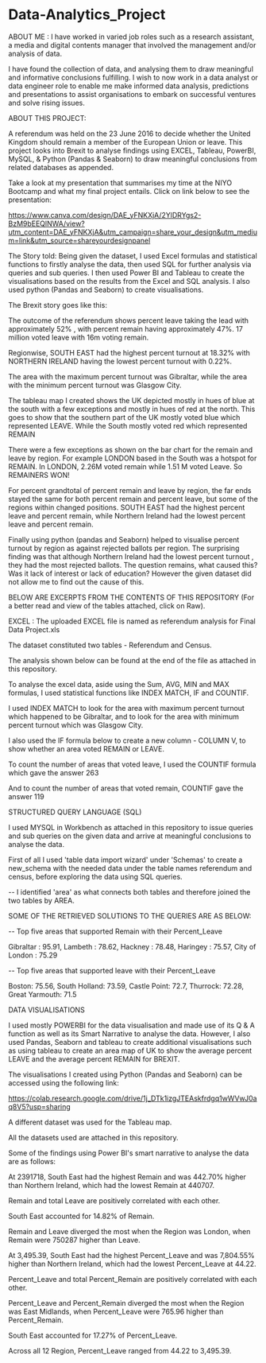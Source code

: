 # Data-Analytics_Project



ABOUT ME : I have worked in varied job roles such as a research assistant, a media and digital contents manager that involved the management and/or analysis of data. 

I have found the collection of data, and analysing them to draw meaningful and informative conclusions fulfilling. I wish to now work in a data analyst or data engineer role to enable me make informed data analysis, predictions and presentations to assist organisations to embark on successful ventures and solve rising issues.



ABOUT THIS PROJECT:


A referendum was held on the 23 June 2016 to decide whether the United Kingdom should remain a member of the European Union or leave. This project looks into Brexit to analyse findings  using EXCEL, Tableau, PowerBI, MySQL, & Python (Pandas & Seaborn) to draw meaningful conclusions from related databases as appended.

Take a look at my presentation that summarises my time at the NIYO Bootcamp and what my final project entails. Click on link below to see the presentation:

https://www.canva.com/design/DAE_yFNKXjA/2YlDRYgs2-BzM9bEEQlNWA/view?utm_content=DAE_yFNKXjA&utm_campaign=share_your_design&utm_medium=link&utm_source=shareyourdesignpanel




The Story told:
Being given the dataset, I used Excel formulas and statistical functions to firstly analyse the data, then used SQL for further analysis via queries and sub queries. I then used Power BI and Tableau to create the visualisations based on the results from the Excel and SQL analysis. I also used python (Pandas and Seaborn) to create visualisations.

The Brexit story goes like this:

The outcome of the referendum shows percent leave taking the lead with approximately 52% , with percent remain having approximately 47%.  17 million voted leave with 16m voting remain.

Regionwise, SOUTH EAST had the highest percent turnout at 18.32% with NORTHERN IRELAND having the lowest percent turnout with 0.22%.

The area with the maximum percent turnout was Gibraltar, while the area with the minimum percent turnout was Glasgow City.

The tableau map I created shows the UK depicted mostly in hues of blue at the south with a few exceptions and mostly in hues of red at the north. This goes to show that the southern part of the UK mostly voted blue which represented LEAVE. While the South mostly voted red which represented REMAIN

There were a few exceptions as shown on the bar chart for the remain and leave by region. For example LONDON based in the South was a hotspot for REMAIN.
In LONDON,  2.26M voted remain while 1.51 M voted Leave. So REMAINERS WON!

For percent grandtotal of percent remain and leave by region, the far ends stayed the same for both percent remain and percent leave, but some of the regions within changed positions. SOUTH EAST had the highest percent leave and percent remain, while Northern Ireland had the lowest percent leave and percent remain.

Finally using python (pandas and Seaborn) helped to visualise percent turnout by region as against rejected ballots per region. The surprising finding was that although Northern Ireland had the lowest percent turnout , they had the most rejected ballots. The question remains, what caused this? Was it lack of interest or lack of education? However the given dataset did not allow me to find out the cause of this.



BELOW ARE EXCERPTS FROM THE CONTENTS OF THIS REPOSITORY (For a better read and view of the tables attached, click on Raw).




EXCEL :  The uploaded EXCEL file is named as referendum analysis for Final Data Project.xls

The dataset constituted two tables  - Referendum and Census.

The analysis shown below can be found at the end of the file as attached in this repository. 

To analyse the excel data, aside using the Sum, AVG, MIN and MAX formulas, I used statistical functions like INDEX MATCH, IF and COUNTIF.

 I used INDEX MATCH to look for the area with maximum percent turnout which happened to be Gibraltar, and to look for the area with minimum percent turnout which was Glasgow City.

I also used the IF formula below to create a new column - COLUMN V, to show whether an area voted REMAIN or LEAVE.

To count the number of areas that voted leave, I used the COUNTIF formula which gave the answer 263

And to count the number of areas that voted remain, COUNTIF gave the answer 119





STRUCTURED QUERY LANGUAGE (SQL)

I used MYSQL in Workbench as attached in this repository to issue queries and sub queries on the given data and arrive at meaningful conclusions to analyse the data.

First of all I used 'table data import wizard' under 'Schemas' to create a new_schema with the needed data under the table names referendum and census, before exploring the data using SQL queries.
           
-- I identified 'area' as what connects both tables and therefore joined the two tables by AREA.

SOME OF THE RETRIEVED SOLUTIONS TO THE QUERIES ARE AS BELOW:

-- Top five areas that supported Remain with their Percent_Leave

Gibraltar	: 95.91, Lambeth : 78.62, Hackney : 78.48, Haringey : 75.57, City of London	: 75.29


-- Top five areas that supported leave with their Percent_Leave

Boston: 75.56, South Holland: 73.59, Castle Point:	72.7, Thurrock:	 72.28, Great Yarmouth:	 71.5





DATA VISUALISATIONS

I used mostly POWERBI for the data visualisation and made use of its Q & A function as well as its Smart Narrative to analyse the data.
However, I also used Pandas, Seaborn and tableau to create additional visualisations such as using tableau to create an area map of UK to show the average percent LEAVE and the average percent REMAIN for BREXIT.

The visualisations I created using Python (Pandas and Seaborn) can be accessed using the following link:

https://colab.research.google.com/drive/1j_DTk1izgJTEAskfrdgq1wWVwJ0aq8V5?usp=sharing


A different dataset was used for the Tableau map. 





All the datasets used are attached in this repository.




Some of the findings using Power BI's smart narrative to analyse the data are as follows:


At 2391718, South East had the highest Remain and was 442.70% higher than Northern Ireland, which had the lowest Remain at 440707.


Remain and total Leave are positively correlated with each other.


South East accounted for 14.82% of Remain.


Remain and Leave diverged the most when the Region was London, when Remain were 750287 higher than Leave.


At 3,495.39, South East had the highest Percent_Leave and was 7,804.55% higher than Northern Ireland, which had the lowest Percent_Leave at 44.22.



Percent_Leave and total Percent_Remain are positively correlated with each other.



Percent_Leave and Percent_Remain diverged the most when the Region was East Midlands, when Percent_Leave were 765.96 higher than Percent_Remain.



South East accounted for 17.27% of Percent_Leave.



Across all 12 Region, Percent_Leave ranged from 44.22 to 3,495.39.
 
 



